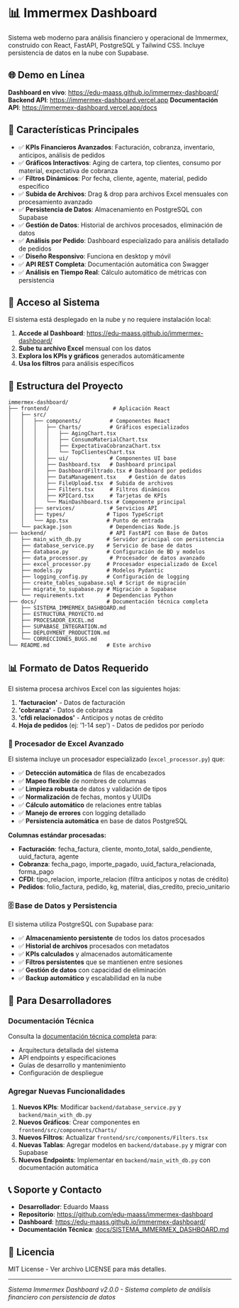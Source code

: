 # 📊 Immermex Dashboard

Sistema web moderno para análisis financiero y operacional de Immermex, construido con React, FastAPI, PostgreSQL y Tailwind CSS. Incluye persistencia de datos en la nube con Supabase.

## 🌐 Demo en Línea

**Dashboard en vivo**: https://edu-maass.github.io/immermex-dashboard/
**Backend API**: https://immermex-dashboard.vercel.app
**Documentación API**: https://immermex-dashboard.vercel.app/docs

## 🎯 Características Principales

- ✅ **KPIs Financieros Avanzados**: Facturación, cobranza, inventario, anticipos, análisis de pedidos
- ✅ **Gráficos Interactivos**: Aging de cartera, top clientes, consumo por material, expectativa de cobranza
- ✅ **Filtros Dinámicos**: Por fecha, cliente, agente, material, pedido específico
- ✅ **Subida de Archivos**: Drag & drop para archivos Excel mensuales con procesamiento avanzado
- ✅ **Persistencia de Datos**: Almacenamiento en PostgreSQL con Supabase
- ✅ **Gestión de Datos**: Historial de archivos procesados, eliminación de datos
- ✅ **Análisis por Pedido**: Dashboard especializado para análisis detallado de pedidos
- ✅ **Diseño Responsivo**: Funciona en desktop y móvil
- ✅ **API REST Completa**: Documentación automática con Swagger
- ✅ **Análisis en Tiempo Real**: Cálculo automático de métricas con persistencia

## 🚀 Acceso al Sistema

El sistema está desplegado en la nube y no requiere instalación local:

1. **Accede al Dashboard**: https://edu-maass.github.io/immermex-dashboard/
2. **Sube tu archivo Excel** mensual con los datos
3. **Explora los KPIs y gráficos** generados automáticamente
4. **Usa los filtros** para análisis específicos

## 📁 Estructura del Proyecto

```
immermex-dashboard/
├── frontend/                    # Aplicación React
│   ├── src/
│   │   ├── components/         # Componentes React
│   │   │   ├── Charts/         # Gráficos especializados
│   │   │   │   ├── AgingChart.tsx
│   │   │   │   ├── ConsumoMaterialChart.tsx
│   │   │   │   ├── ExpectativaCobranzaChart.tsx
│   │   │   │   └── TopClientesChart.tsx
│   │   │   ├── ui/             # Componentes UI base
│   │   │   ├── Dashboard.tsx   # Dashboard principal
│   │   │   ├── DashboardFiltrado.tsx # Dashboard por pedidos
│   │   │   ├── DataManagement.tsx    # Gestión de datos
│   │   │   ├── FileUpload.tsx  # Subida de archivos
│   │   │   ├── Filters.tsx     # Filtros dinámicos
│   │   │   ├── KPICard.tsx     # Tarjetas de KPIs
│   │   │   └── MainDashboard.tsx # Componente principal
│   │   ├── services/           # Servicios API
│   │   ├── types/             # Tipos TypeScript
│   │   └── App.tsx            # Punto de entrada
│   └── package.json            # Dependencias Node.js
├── backend/                    # API FastAPI con Base de Datos
│   ├── main_with_db.py        # Servidor principal con persistencia
│   ├── database_service.py    # Servicio de base de datos
│   ├── database.py            # Configuración de BD y modelos
│   ├── data_processor.py       # Procesador de datos avanzado
│   ├── excel_processor.py     # Procesador especializado de Excel
│   ├── models.py              # Modelos Pydantic
│   ├── logging_config.py      # Configuración de logging
│   ├── create_tables_supabase.sql # Script de migración
│   ├── migrate_to_supabase.py # Migración a Supabase
│   └── requirements.txt       # Dependencias Python
├── docs/                      # Documentación técnica completa
│   ├── SISTEMA_IMMERMEX_DASHBOARD.md
│   ├── ESTRUCTURA_PROYECTO.md
│   ├── PROCESADOR_EXCEL.md
│   ├── SUPABASE_INTEGRATION.md
│   ├── DEPLOYMENT_PRODUCTION.md
│   └── CORRECCIONES_BUGS.md
└── README.md                  # Este archivo
```

## 📊 Formato de Datos Requerido

El sistema procesa archivos Excel con las siguientes hojas:

1. **'facturacion'** - Datos de facturación
2. **'cobranza'** - Datos de cobranza
3. **'cfdi relacionados'** - Anticipos y notas de crédito
4. **Hoja de pedidos** (ej: '1-14 sep') - Datos de pedidos por período

### 🔧 Procesador de Excel Avanzado

El sistema incluye un procesador especializado (`excel_processor.py`) que:

- ✅ **Detección automática** de filas de encabezados
- ✅ **Mapeo flexible** de nombres de columnas
- ✅ **Limpieza robusta** de datos y validación de tipos
- ✅ **Normalización** de fechas, montos y UUIDs
- ✅ **Cálculo automático** de relaciones entre tablas
- ✅ **Manejo de errores** con logging detallado
- ✅ **Persistencia automática** en base de datos PostgreSQL

**Columnas estándar procesadas:**
- **Facturación**: fecha_factura, cliente, monto_total, saldo_pendiente, uuid_factura, agente
- **Cobranza**: fecha_pago, importe_pagado, uuid_factura_relacionada, forma_pago
- **CFDI**: tipo_relacion, importe_relacion (filtra anticipos y notas de crédito)
- **Pedidos**: folio_factura, pedido, kg, material, dias_credito, precio_unitario

### 🗄️ Base de Datos y Persistencia

El sistema utiliza PostgreSQL con Supabase para:

- ✅ **Almacenamiento persistente** de todos los datos procesados
- ✅ **Historial de archivos** procesados con metadatos
- ✅ **KPIs calculados** y almacenados automáticamente
- ✅ **Filtros persistentes** que se mantienen entre sesiones
- ✅ **Gestión de datos** con capacidad de eliminación
- ✅ **Backup automático** y escalabilidad en la nube

## 🔧 Para Desarrolladores

### Documentación Técnica
Consulta la [documentación técnica completa](./docs/SISTEMA_IMMERMEX_DASHBOARD.md) para:
- Arquitectura detallada del sistema
- API endpoints y especificaciones
- Guías de desarrollo y mantenimiento
- Configuración de despliegue

### Agregar Nuevas Funcionalidades
1. **Nuevos KPIs**: Modificar `backend/database_service.py` y `backend/main_with_db.py`
2. **Nuevos Gráficos**: Crear componentes en `frontend/src/components/Charts/`
3. **Nuevos Filtros**: Actualizar `frontend/src/components/Filters.tsx`
4. **Nuevas Tablas**: Agregar modelos en `backend/database.py` y migrar con Supabase
5. **Nuevos Endpoints**: Implementar en `backend/main_with_db.py` con documentación automática

## 📞 Soporte y Contacto

- **Desarrollador**: Eduardo Maass
- **Repositorio**: https://github.com/edu-maass/immermex-dashboard
- **Dashboard**: https://edu-maass.github.io/immermex-dashboard/
- **Documentación Técnica**: [docs/SISTEMA_IMMERMEX_DASHBOARD.md](./docs/SISTEMA_IMMERMEX_DASHBOARD.md)

## 📝 Licencia

MIT License - Ver archivo LICENSE para más detalles.

---

*Sistema Immermex Dashboard v2.0.0 - Sistema completo de análisis financiero con persistencia de datos*